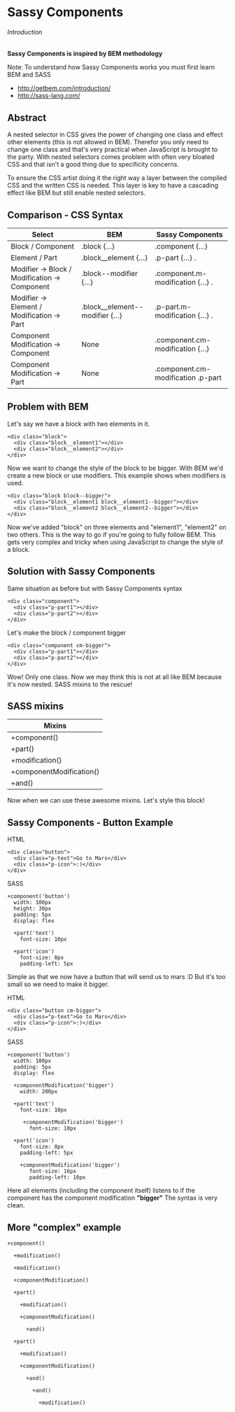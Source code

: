 # Sassy Components

###### Introduction

**Sassy Components is inspired by BEM methodology**

Note: To understand how Sassy Components works you must first learn BEM and SASS
- http://getbem.com/introduction/
- http://sass-lang.com/

## Abstract

A nested selector in CSS gives the power of changing one class and effect other
elements (this is not allowed in BEM). Therefor you only need to change one
class and that's very practical when JavaScript is brought to the party. With
nested selectors comes problem with often very bloated CSS and that isn't a
good thing due to specificity concerns.

To ensure the CSS artist doing it the right way a layer between the compiled
CSS and the written CSS is needed. This layer is key to have a cascading effect
like BEM but still enable nested selectors.

## Comparison - CSS Syntax

| Select	                                        | BEM	                          | Sassy Components
| ----------------------------------------------- | ----------------------------- | ---------------------------------- |
| Block / Component                               | .block {…}	                  | .component {…}                     |
| Element / Part	                                | .block__element {…}	          | .p-part {…} .                      |
| Modifier -> Block / Modification -> Component   | .block--modifier {…}	        | .component.m-modification {…} .    |
| Modifier -> Element / Modification -> Part      | .block__element--modifier {…} | .p-part.m-modification {…} .       |
| Component Modification -> Component	            | None	                        | .component.cm-modification {…}     |
| Component Modification -> Part	                | None	                        | .component.cm-modification .p-part |

## Problem with BEM

Let's say we have a block with two elements in it.

```
<div class="block">
  <div class="block__element1"></div>
  <div class="block__element2"></div>
</div>
```

Now we want to change the style of the block to be bigger. With BEM we'd create a new block or use modifiers.
This example shows when modifiers is used.

```
<div class="block block--bigger">
  <div class="block__element1 block__element1--bigger"></div>
  <div class="block__element2 block__element2--bigger"></div>
</div>
```

Now we've added "block" on three elements and "element1", "element2" on two others. This is the way to go if you're going
to fully follow BEM. This gets very complex and tricky when using JavaScript to change the style of a block.

## Solution with Sassy Components

Same situation as before but with Sassy Components syntax

```
<div class="component">
  <div class="p-part1"></div>
  <div class="p-part2"></div>
</div>
```

Let's make the block / component bigger

```
<div class="component cm-bigger">
  <div class="p-part1"></div>
  <div class="p-part2"></div>
</div>
```

Wow! Only one class. Now we may think this is not at all like BEM because it's
now nested. SASS mixins to the rescue!

## SASS mixins

| Mixins	                  |
| ------------------------- |
| +component()	            |
| +part()	              |
| +modification()           |
| +componentModification()  |
| +and()	                  |

Now when we can use these awesome mixins.
Let's style this block!

## Sassy Components - Button Example

HTML
```
<div class="button">
  <div class="p-text">Go to Mars</div>
  <div class="p-icon">:)</div>
</div>
```

SASS
```
+component('button')
  width: 100px
  height: 30px
  padding: 5px
  display: flex

  +part('text')
    font-size: 10px

  +part('icon')
    font-size: 8px
    padding-left: 5px
```

Simple as that we now have a button that will send us to mars :D But it's too
small so we need to make it bigger.

HTML
```
<div class="button cm-bigger">
  <div class="p-text">Go to Mars</div>
  <div class="p-icon">:)</div>
</div>
```

SASS
```
+component('button')
  width: 100px
  padding: 5px
  display: flex

  +componentModification('bigger')
    width: 200px

  +part('text')
    font-size: 10px

     +componentModification('bigger')
       font-size: 18px

  +part('icon')
    font-size: 8px
    padding-left: 5px

    +componentModification('bigger')
       font-size: 16px
       padding-left: 10px
```

Here all elements (including the component itself) listens to if the component has the
component modification **"bigger"** The syntax is very clean.

## More "complex" example

```
+component()

  +modification()

  +modification()

  +componentModification()

  +part()

    +modification()

    +componentModification()

      +and()

  +part()

    +modification()

    +componentModification()

      +and()

        +and()

          +modification()
```
